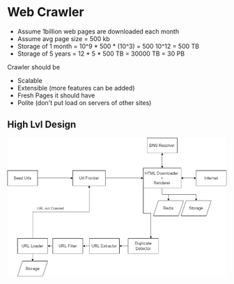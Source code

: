 # Web Crawler

- Assume 1billion web pages are downloaded each month
- Assume avg page size = 500 kb 
- Storage of 1 month = 10^9 * 500 * (10^3) = 500 10^12 = 500 TB
- Storage of 5 years = 12 * 5 * 500 TB = 30000 TB = 30 PB

Crawler should be
- Scalable
- Extensible (more features can be added)
- Fresh Pages it should have
- Polite (don't put load on servers of other sites) 

## High Lvl Design

![alt text](https://github.com/sidhant293/Essential-Algorithms/blob/main/System%20Design/Images/Web_Crawler.drawio.png)

